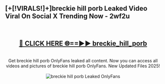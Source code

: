 <h2>[+[!VIRALS!]+]breckie hill porb Leaked Video Viral On Social X Trending Now - 2wf2u</h2>
<br>
<div align="center">
<h2><a href="https://libra.edu.pl?breckie_hill_porb" rel="nofollow">🔴 CLICK HERE 🌐==►► breckie_hill_porb</a></h2>
<br>
Get breckie hill porb OnlyFans leaked all content. Now you can access all videos and pictures of breckie hill porb OnlyFans. New Updated Files 2025!
<br>
<br>
<a href="https://libra.edu.pl?breckie_hill_porb" rel="nofollow" data-target="animated-image.originalLink"><img src="https://i.ibb.co.com/WyWwxjT/player-gif2.gif" alt="breckie hill porb Leaked OnlyFans" style="max-width: 100%; display: inline-block;" data-target="animated-image.originalImage"></a>
</div>
<br>
